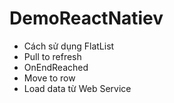# DemoReactNatiev

- Cách sử dụng FlatList
- Pull to refresh
- OnEndReached
- Move to row
- Load data từ Web Service
